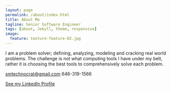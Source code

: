 ```yaml
---
layout: page
permalink: /about/index.html
title: About Me
tagline: Senior Software Engineer
tags: [about, Jekyll, theme, responsive]
image:
  feature: texture-feature-02.jpg
---
```


I am a problem solver; defining, analyzing, modeling and cracking real world problems. The challenge is not what computing tools I have under my belt, rather it is choosing the best tools to comprehensively solve each problem.  

smtechnocrat@gmail.com 646-319-1566

<a markdown="0" href="http://www.linkedin.com/in/shuvankarmazumder/" class="btn">See my LinkedIn Profile</a>
